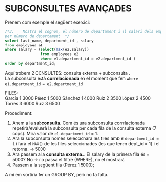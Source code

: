 # SUBCONSULTES AVANÇADES


Prenem com exemple el següent exercici:

```sql
/*3.	Mostra el cognom, el número de departament i el salari dels empleats que tenen el salari més alt del seu departament. Ordena els resultats 
per número de departament  */
select last_name, department_id , salary 
from employees e1 
where salary = (select(max(e2.salary)) 
				from employees e2 
				where e1.department_id = e2.department_id )
order by department_id;
```
Aquí trobem 2 CONSULTES: consulta externa + subconsulta .  
La subconsulta està **correlacionada** en el moment que fem `where e1.department_id = e2.department_id`.

FILES:  
García	1	3000
Pérez	1	5000
Sánchez	1	4000
Ruiz 	2	3500
López	2	4500
Torres	3	6000
Ruiz	3	6500  


Procediment:  
1. Anem a la **subconsulta**. Com és una subconsulta correlacionada repetirà/evaluarà la subconsulta per cada fila de la consulta externa (7 cops). Mira valor de `e1.department_id` = 1.
2. Ara la subconsulta només seleccionarà les files amb el `department_id = 1` i farà el `MAX()` de les files seleccionades (les que tenen dept_id = 1) i el retorna. -> 5000
3. Ara passem a la **consulta externa**... El salary de la primera fila és = 5000? No -> no passa el filtre (WHERE), no el mostrarà.
4. Passem a la següent fila (Pérez	1	5000);


A mi em sortiria fer un GROUP BY, però no fa falta.